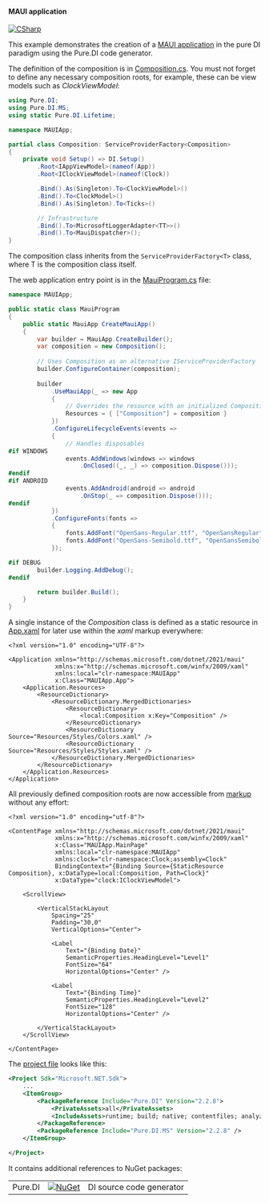 #### MAUI application

[![CSharp](https://img.shields.io/badge/C%23-code-blue.svg)](/samples/MAUIApp)

This example demonstrates the creation of a [MAUI application](https://learn.microsoft.com/en-us/dotnet/maui/what-is-maui) in the pure DI paradigm using the Pure.DI code generator.

The definition of the composition is in [Composition.cs](/samples/MAUIApp/Composition.cs). You must not forget to define any necessary composition roots, for example, these can be view models such as _ClockViewModel_:

```csharp
using Pure.DI;
using Pure.DI.MS;
using static Pure.DI.Lifetime;

namespace MAUIApp;

partial class Composition: ServiceProviderFactory<Composition>
{
    private void Setup() => DI.Setup()
        .Root<IAppViewModel>(nameof(App))
        .Root<IClockViewModel>(nameof(Clock))

        .Bind().As(Singleton).To<ClockViewModel>()
        .Bind().To<ClockModel>()
        .Bind().As(Singleton).To<Ticks>()

        // Infrastructure
        .Bind().To<MicrosoftLoggerAdapter<TT>>()
        .Bind().To<MauiDispatcher>();
}
```

The composition class inherits from the `ServiceProviderFactory<T>` class, where T is the composition class itself.

The web application entry point is in the [MauiProgram.cs](/samples/MAUIApp/MauiProgram.cs) file:

```c#
namespace MAUIApp;

public static class MauiProgram
{
    public static MauiApp CreateMauiApp()
    {
        var builder = MauiApp.CreateBuilder();
        var composition = new Composition();
        
        // Uses Composition as an alternative IServiceProviderFactory
        builder.ConfigureContainer(composition);
        
        builder
            .UseMauiApp(_ => new App
            {
                // Overrides the resource with an initialized Composition instance
                Resources = { ["Composition"] = composition }
            })
            .ConfigureLifecycleEvents(events =>
            {
                // Handles disposables
#if WINDOWS
                events.AddWindows(windows => windows
                    .OnClosed((_, _) => composition.Dispose()));
#endif
#if ANDROID
                events.AddAndroid(android => android
                    .OnStop(_ => composition.Dispose()));
#endif
            })
            .ConfigureFonts(fonts =>
            {
                fonts.AddFont("OpenSans-Regular.ttf", "OpenSansRegular");
                fonts.AddFont("OpenSans-Semibold.ttf", "OpenSansSemibold");
            });

#if DEBUG
        builder.Logging.AddDebug();
#endif

        return builder.Build();
    }
}
```

A single instance of the _Composition_ class is defined as a static resource in [App.xaml](/samples/MAUIApp/App.xaml) for later use within the _xaml_ markup everywhere:

```xaml
<?xml version="1.0" encoding="UTF-8"?>

<Application xmlns="http://schemas.microsoft.com/dotnet/2021/maui"
             xmlns:x="http://schemas.microsoft.com/winfx/2009/xaml"
             xmlns:local="clr-namespace:MAUIApp"
             x:Class="MAUIApp.App">
    <Application.Resources>
        <ResourceDictionary>
            <ResourceDictionary.MergedDictionaries>
                <ResourceDictionary>
                    <local:Composition x:Key="Composition" />
                </ResourceDictionary>
                <ResourceDictionary Source="Resources/Styles/Colors.xaml" />
                <ResourceDictionary Source="Resources/Styles/Styles.xaml" />
            </ResourceDictionary.MergedDictionaries>
        </ResourceDictionary>
    </Application.Resources>
</Application>
```

All previously defined composition roots are now accessible from [markup](/samples/MAUIApp/MainWindow.xaml) without any effort:

```xaml
<?xml version="1.0" encoding="utf-8"?>

<ContentPage xmlns="http://schemas.microsoft.com/dotnet/2021/maui"
             xmlns:x="http://schemas.microsoft.com/winfx/2009/xaml"
             x:Class="MAUIApp.MainPage"
             xmlns:local="clr-namespace:MAUIApp"
             xmlns:clock="clr-namespace:Clock;assembly=Clock"
             BindingContext="{Binding Source={StaticResource Composition}, x:DataType=local:Composition, Path=Clock}"
             x:DataType="clock:IClockViewModel">

    <ScrollView>

        <VerticalStackLayout
            Spacing="25"
            Padding="30,0"
            VerticalOptions="Center">

            <Label
                Text="{Binding Date}"
                SemanticProperties.HeadingLevel="Level1"
                FontSize="64"
                HorizontalOptions="Center" />

            <Label
                Text="{Binding Time}"
                SemanticProperties.HeadingLevel="Level2"
                FontSize="128"
                HorizontalOptions="Center" />

        </VerticalStackLayout>
    </ScrollView>

</ContentPage>
```

The [project file](/samples/MAUIApp/MAUIApp.csproj) looks like this:

```xml
<Project Sdk="Microsoft.NET.Sdk">
    ...
    <ItemGroup>
        <PackageReference Include="Pure.DI" Version="2.2.8">
            <PrivateAssets>all</PrivateAssets>
            <IncludeAssets>runtime; build; native; contentfiles; analyzers; buildtransitive</IncludeAssets>
        </PackageReference>
        <PackageReference Include="Pure.DI.MS" Version="2.2.8" />
    </ItemGroup>

</Project>
```

It contains additional references to NuGet packages:

|            |                                                                                                  |                                              |
|------------|--------------------------------------------------------------------------------------------------|:---------------------------------------------|
| Pure.DI    | [![NuGet](https://img.shields.io/nuget/v/Pure.DI)](https://www.nuget.org/packages/Pure.DI)       | DI source code generator                     |


